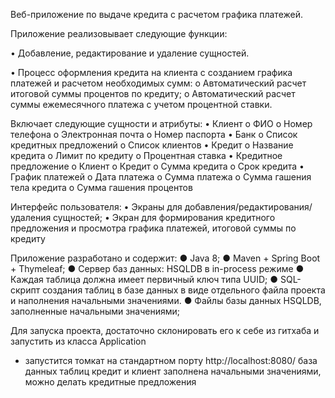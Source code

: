 Веб-приложение по выдаче кредита с расчетом графика платежей.

Приложение реализовывает следующие функции:

 • Добавление, редактирование и удаление сущностей.
 
 • Процесс оформления кредита на клиента с созданием графика платежей и расчетом необходимых сумм:
    o Автоматический расчет итоговой суммы процентов по кредиту;
    o Автоматический расчет суммы ежемесячного платежа с учетом процентной ставки.
          
Включает следующие сущности и атрибуты:
• Клиент
   o ФИО
   o Номер телефона
   o Электронная почта
   o Номер паспорта
• Банк
   o Список кредитных предложений
   o Список клиентов
• Кредит
   o Название кредита
   o Лимит по кредиту
   o Процентная ставка
• Кредитное предложение
   o Клиент
   o Кредит
   o Сумма кредита 
   o Срок кредита
• График платежей
  o Дата платежа
  o Сумма платежа
  o Сумма гашения тела кредита
  o Сумма гашения процентов
      
Интерфейс пользователя:
  • Экраны для добавления/редактирования/удаления сущностей;
  • Экран для формирования кредитного предложения и просмотра графика платежей, итоговой суммы по кредиту
  
Приложение разработано и содержит:
● Java 8;
● Maven + Spring Boot + Thymeleaf;
● Сервер баз данных: HSQLDB в in-process режиме
● Каждая таблица должна имеет первичный ключ типа UUID;
● SQL-скрипт создания таблиц в базе данных в виде отдельного файла проекта и наполнения начальными значениями.
● Файлы базы данных HSQLDB, заполненные начальными значениями;

Для запуска проекта, достаточно склонировать его к себе из гитхаба и запустить из класса Application
- запустится томкат на стандартном порту http://localhost:8080/
база данных таблиц кредит и клиент заполнена начальными значениями, можно делать кредитные предложения


